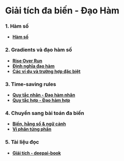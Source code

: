 # Giải tích đa biến - Đạo Hàm

### 1. Hàm số

- **[Hàm số](https://www.coursera.org/learn/multivariate-calculus-machine-learning/lecture/0BLIH/functions)**

### 2. Gradients và đạo hàm số

- **[Rise Over Run](https://www.coursera.org/learn/multivariate-calculus-machine-learning/lecture/5exJ9/rise-over-run)** 
- **[Định nghĩa đạo hàm](https://www.coursera.org/learn/multivariate-calculus-machine-learning/lecture/XVAvP/definition-of-a-derivative)**
- **[Các ví dụ và trường hợp đặc biệt](https://www.coursera.org/learn/multivariate-calculus-machine-learning/lecture/JpSbC/differentiation-examples-special-cases)**

### 3. Time-saving rules

- **[Quy tắc nhân - Đạo hàm nhân](https://www.coursera.org/learn/multivariate-calculus-machine-learning/lecture/dL6Zt/product-rule)**
- **[Quy tắc hợp - Đạo hàm hợp](https://www.coursera.org/learn/multivariate-calculus-machine-learning/lecture/GMKn8/chain-rule)**

### 4. Chuyển sang bài toán đa biến

- **[Biến, hằng số & ngữ cảnh](https://www.coursera.org/learn/multivariate-calculus-machine-learning/lecture/aAgBm/variables-constants-context)**
- **[Vi phân từng phần](https://www.coursera.org/learn/multivariate-calculus-machine-learning/lecture/zZrRk/differentiate-with-respect-to-anything)**

### 5. Tài liệu đọc

- **[Giải tích - deepai-book](https://phamdinhkhanh.github.io/deepai-book/ch_calculus/appendix_calculus.html)**

  
